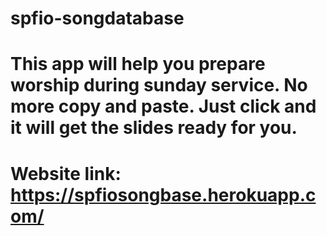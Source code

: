 # spfio-songdatabase
# This app will help you prepare worship during sunday service. No more copy and paste. Just click and it will get the slides ready for you.
# Website link: https://spfiosongbase.herokuapp.com/
